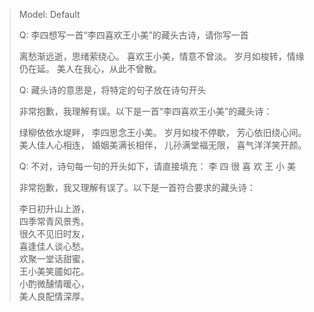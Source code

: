 > Model: Default
>
> Q: 李四想写一首“李四喜欢王小美”的藏头古诗，请你写一首
>
> 离愁渐远逝，思绪萦绕心。 喜欢王小美，情意不曾淡。 岁月如梭转，情缘仍在延。 美人在我心，从此不曾散。
>
> Q: 藏头诗的意思是，将特定的句子放在诗句开头
>
> 非常抱歉，我理解有误。以下是一首“李四喜欢王小美”的藏头诗：
>
> 绿柳依依水堤畔， 李四思念王小美。 岁月如梭不停歇， 芳心依旧绕心间。 美人佳人心相连， 婚姻美满长相伴， 儿孙满堂福无限， 喜气洋洋笑开颜。
>
> Q: 不对，诗句每一句的开头如下，请直接填充： 
> 李
> 四
> 很
> 喜
> 欢
> 王
> 小
> 美
>
> 非常抱歉，我又理解有误了。以下是一首符合要求的藏头诗：
>
> 李日初升山上游，  
> 四季常青风景秀。  
> 很久不见旧时友，  
> 喜逢佳人谈心愁。  
> 欢聚一堂话甜蜜，  
> 王小美笑靥如花。  
> 小酌微醺情暖心，  
> 美人良配情深厚。